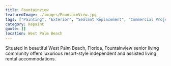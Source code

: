 ```yaml
---
title: Fountainview
featuredImage: ./images/FountainView.jpg
tags: ["Painting", "Exterior", "Sealant Replacement", "Commercial Projects"]
category: Repaint
quote: []
location: West Palm Beach
---
```


Situated in beautiful West Palm Beach, Florida, Fountainview senior living community offers luxurious resort-style independent and assisted living rental accommodations.
